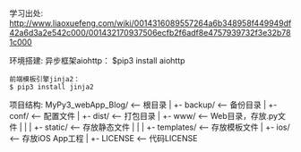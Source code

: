 
学习出处: http://www.liaoxuefeng.com/wiki/0014316089557264a6b348958f449949df42a6d3a2e542c000/001432170937506ecfb2f6adf8e4757939732f3e32b781c000




环境搭建:
    异步框架aiohttp：
    $pip3 install aiohttp

    前端模板引擎jinja2：
    $ pip3 install jinja2


项目结构:
    MyPy3_webApp_Blog/  <-- 根目录
    |
    +- backup/               <-- 备份目录
    |
    +- conf/                 <-- 配置文件
    |
    +- dist/                 <-- 打包目录
    |
    +- www/                  <-- Web目录，存放.py文件
    |  |
    |  +- static/            <-- 存放静态文件
    |  |
    |  +- templates/         <-- 存放模板文件
    |
    +- ios/                  <-- 存放iOS App工程
    |
    +- LICENSE               <-- 代码LICENSE